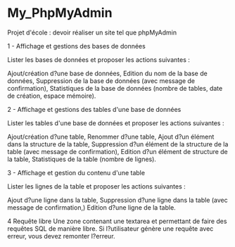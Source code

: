 # My_PhpMyAdmin

Projet d'école : devoir réaliser un site tel que phpMyAdmin

1 - Affichage et gestions des bases de données

Lister les bases de données et proposer les actions suivantes :

Ajout/création d?une base de données,
Edition du nom de la base de données,
Suppression de la base de données (avec message de confirmation),
Statistiques de la base de données (nombre de tables, date de création, espace mémoire).

2 - Affichage et gestions des tables d'une base de données

Lister les tables d'une base de données et proposer les actions suivantes :

Ajout/création d?une table,
Renommer d?une table,
Ajout d?un élément dans la structure de la table,
Suppression d?un élément de la structure de la table (avec message de confirmation),
Edition d?un élément de structure de la table,
Statistiques de la table (nombre de lignes).

3 - Affichage et gestion du contenu d'une table

Lister les lignes de la table et proposer les actions suivantes :

Ajout d?une ligne dans la table,
Suppression d?une ligne dans la table (avec message de confirmation,)
Edition d?une ligne de la table.

4 Requête libre
Une zone contenant une textarea et permettant de faire des requêtes SQL de manière libre. Si l?utilisateur génère une requête avec erreur, vous devez remonter l?erreur.


